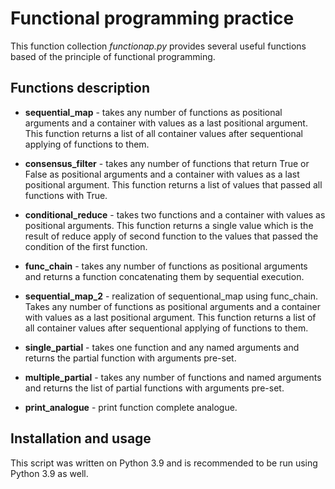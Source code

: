 # Functional programming practice #

This function collection *functionap.py* provides several useful functions based of the principle of functional programming.

## Functions description ##

- **sequential_map** - takes any number of functions as positional arguments and a container with values as a last positional argument. This function returns a list of all container values after sequentional applying of functions to them.


- **consensus_filter** - takes any number of functions that return True or False as positional arguments and a container with values as a last positional argument. This function returns a list of values that passed all functions with True.


- **conditional_reduce** - takes two functions and a container with values as positional arguments. This function returns a single value which is the result of reduce apply of second function to the values that passed the condition of the first function.


- **func_chain** - takes any number of functions as positional arguments and returns a function concatenating them by sequential execution.


- **sequential_map_2** - realization of sequentional_map using func_chain. Takes any number of functions as positional arguments and a container with values as a last positional argument. This function returns a list of all container values after sequentional applying of functions to them.


- **single_partial** - takes one function and any named arguments and returns the partial function with arguments pre-set.


- **multiple_partial** - takes any number of functions and named arguments and returns the list of partial functions with arguments pre-set.


- **print_analogue** - print function complete analogue.


## Installation and usage ##

This script was written on Python 3.9 and is recommended to be run using Python 3.9 as well.